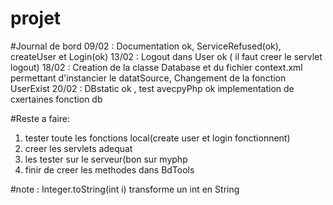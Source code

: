 # projet


#Journal de bord
09/02 : Documentation ok, ServiceRefused(ok), createUser et Login(ok)
13/02 : Logout dans User ok ( il faut creer le servlet logout)
18/02 : Creation de la classe Database et du fichier context.xml permettant d'instancier le datatSource, Changement de la fonction UserExist 
20/02 : DBstatic ok , test avecpyPhp ok implementation de cxertaines fonction db

#Reste a faire:
1) tester toute les fonctions local(create user et login fonctionnent)
2) creer les servlets adequat
3) les tester sur le serveur(bon sur myphp
4) finir de creer les methodes dans BdTools



#note :
Integer.toString(int i) transforme un int en String
